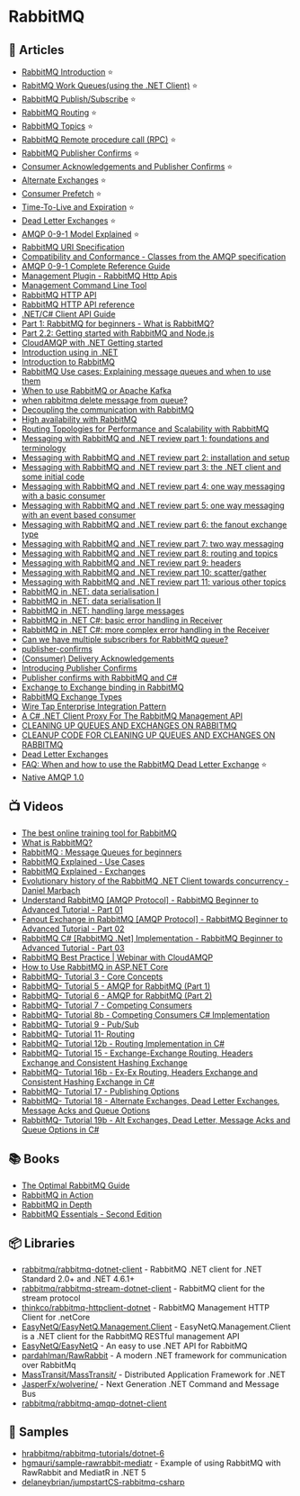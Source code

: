 # RabbitMQ

## 📕 Articles
- [RabbitMQ Introduction](https://www.rabbitmq.com/tutorials/tutorial-one-dotnet.html) ⭐
- [RabitMQ Work Queues(using the .NET Client)](https://www.rabbitmq.com/tutorials/tutorial-two-dotnet.html) ⭐
- [RabbitMQ Publish/Subscribe](https://www.rabbitmq.com/tutorials/tutorial-three-dotnet.html) ⭐
- [RabbitMQ Routing](https://www.rabbitmq.com/tutorials/tutorial-four-dotnet.html) ⭐
- [RabbitMQ Topics](https://www.rabbitmq.com/tutorials/tutorial-five-dotnet.html) ⭐
- [RabbitMQ Remote procedure call (RPC)](https://www.rabbitmq.com/tutorials/tutorial-six-dotnet.html) ⭐
- [RabbitMQ Publisher Confirms](https://www.rabbitmq.com/tutorials/tutorial-seven-dotnet.html) ⭐
- [Consumer Acknowledgements and Publisher Confirms](https://www.rabbitmq.com/confirms.html) ⭐
- [Alternate Exchanges](https://www.rabbitmq.com/ae.html) ⭐
- [Consumer Prefetch](https://www.rabbitmq.com/consumer-prefetch.html) ⭐
- [Time-To-Live and Expiration](https://www.rabbitmq.com/ttl.html) ⭐
- [Dead Letter Exchanges](https://www.rabbitmq.com/dlx.html) ⭐
- [AMQP 0-9-1 Model Explained](https://www.rabbitmq.com/tutorials/amqp-concepts.html) ⭐
- [RabbitMQ URI Specification](https://www.rabbitmq.com/uri-spec.html)
- [Compatibility and Conformance - Classes from the AMQP specification](https://www.rabbitmq.com/specification.html)
- [AMQP 0-9-1 Complete Reference Guide](https://www.rabbitmq.com/amqp-0-9-1-reference.html)
- [Management Plugin - RabbitMQ Http Apis](https://www.rabbitmq.com/management.html)
- [Management Command Line Tool](https://www.rabbitmq.com/management-cli.html)
- [RabbitMQ HTTP API](https://www.rabbitmq.com/management.html#http-api)
- [RabbitMQ HTTP API reference](https://rawcdn.githack.com/rabbitmq/rabbitmq-server/v3.9.13/deps/rabbitmq_management/priv/www/api/index.html)
- [.NET/C# Client API Guide](https://www.rabbitmq.com/dotnet-api-guide.html)
- [Part 1: RabbitMQ for beginners - What is RabbitMQ?](https://www.cloudamqp.com/blog/part1-rabbitmq-for-beginners-what-is-rabbitmq.html)
- [Part 2.2: Getting started with RabbitMQ and Node.js](https://www.cloudamqp.com/blog/part2-2-rabbitmq-for-beginners_example-and-sample-code-node-js.html)
- [CloudAMQP with .NET Getting started](https://www.cloudamqp.com/docs/dotnet.html)
- [Introduction using in .NET](https://www.rabbitmq.com/tutorials/tutorial-one-dotnet.html)
- [Introduction to RabbitMQ](https://www.tutlane.com/tutorial/rabbitmq/introduction-to-rabbitmq)
- [RabbitMQ Use cases: Explaining message queues and when to use them](https://www.cloudamqp.com/blog/rabbitmq-use-cases-explaining-message-queues-and-when-to-use-them.html)
- [When to use RabbitMQ or Apache Kafka](https://www.cloudamqp.com/blog/when-to-use-rabbitmq-or-apache-kafka.html)
- [when rabbitmq delete message from queue?](https://stackoverflow.com/questions/32737824/when-rabbitmq-delete-message-from-queue)
- [Decoupling the communication with RabbitMQ](https://blexin.com/en/blog-en/decoupling-the-communication-with-rabbitmq/)
- [High availability with RabbitMQ](https://blexin.com/en/blog-en/high-availability-with-rabbitmq/)
- [Routing Topologies for Performance and Scalability with RabbitMQ](https://spring.io/blog/2011/04/01/routing-topologies-for-performance-and-scalability-with-rabbitmq/)
- [Messaging with RabbitMQ and .NET review part 1: foundations and terminology](https://dotnetcodr.com/2016/08/02/messaging-with-rabbitmq-and-net-review-part-1-foundations-and-terminology/)
- [Messaging with RabbitMQ and .NET review part 2: installation and setup](https://dotnetcodr.com/2016/08/03/messaging-with-rabbitmq-and-net-review-part-2-installation-and-setup/)
- [Messaging with RabbitMQ and .NET review part 3: the .NET client and some initial code](https://dotnetcodr.com/2016/08/05/messaging-with-rabbitmq-and-net-review-part-3-the-net-client-and-some-initial-code/)
- [Messaging with RabbitMQ and .NET review part 4: one way messaging with a basic consumer](https://dotnetcodr.com/2016/08/08/messaging-with-rabbitmq-and-net-review-part-4-one-way-messaging-with-a-basic-consumer/)
- [Messaging with RabbitMQ and .NET review part 5: one way messaging with an event based consumer](https://dotnetcodr.com/2016/08/10/messaging-with-rabbitmq-and-net-review-part-5-one-way-messaging-with-an-event-based-consumer/)
- [Messaging with RabbitMQ and .NET review part 6: the fanout exchange type](https://dotnetcodr.com/2016/08/15/messaging-with-rabbitmq-and-net-review-part-6-the-fanout-exchange-type/)
- [Messaging with RabbitMQ and .NET review part 7: two way messaging](https://dotnetcodr.com/2016/08/18/messaging-with-rabbitmq-and-net-review-part-7-two-way-messaging/)
- [Messaging with RabbitMQ and .NET review part 8: routing and topics](https://dotnetcodr.com/2016/08/25/messaging-with-rabbitmq-and-net-review-part-8-routing-and-topics/)
- [Messaging with RabbitMQ and .NET review part 9: headers](https://dotnetcodr.com/2016/08/29/messaging-with-rabbitmq-and-net-review-part-9-headers/)
- [Messaging with RabbitMQ and .NET review part 10: scatter/gather](https://dotnetcodr.com/2016/09/01/messaging-with-rabbitmq-and-net-review-part-10-scattergather/)
- [Messaging with RabbitMQ and .NET review part 11: various other topics](https://dotnetcodr.com/2016/09/05/messaging-with-rabbitmq-and-net-review-part-11-various-other-topics/)
- [RabbitMQ in .NET: data serialisation I](https://dotnetcodr.com/2014/06/05/rabbitmq-in-net-data-serialisation/)
- [RabbitMQ in .NET: data serialisation II](https://dotnetcodr.com/2014/06/09/rabbitmq-in-net-data-serialisation-ii/)
- [RabbitMQ in .NET: handling large messages](https://dotnetcodr.com/2014/06/12/rabbitmq-in-net-handling-large-messages/)
- [RabbitMQ in .NET C#: basic error handling in Receiver](https://dotnetcodr.com/2014/06/16/rabbitmq-in-net-c-basic-error-handling-in-receiver/)
- [RabbitMQ in .NET C#: more complex error handling in the Receiver](https://dotnetcodr.com/2014/06/19/rabbitmq-in-net-c-more-complex-error-handling-in-the-receiver/)
- [Can we have multiple subscribers for RabbitMQ queue?](https://stackoverflow.com/questions/42351130/can-we-have-multiple-subscribers-for-rabbitmq-queue)
- [publisher-confirms](https://www.rabbitmq.com/confirms.html#publisher-confirms)
- [(Consumer) Delivery Acknowledgements](https://www.rabbitmq.com/confirms.html#consumer-acknowledgements)
- [Introducing Publisher Confirms](https://blog.rabbitmq.com/posts/2011/02/introducing-publisher-confirms)
- [Publisher confirms with RabbitMQ and C#](https://rianjs.net/2013/12/publisher-confirms-with-rabbitmq-and-c-sharp)
- [Exchange to Exchange binding in RabbitMQ](https://jstobigdata.com/rabbitmq/exchange-to-exchange-binding-in-rabbitmq/)
- [RabbitMQ Exchange Types](https://medium.com/trendyol-tech/rabbitmq-exchange-types-d7e1f51ec825)
- [Wire Tap Enterprise Integration Pattern](https://www.baeldung.com/wiretap-pattern)
- [A C# .NET Client Proxy For The RabbitMQ Management API](http://mikehadlow.blogspot.com/2012/11/a-c-net-client-proxy-for-rabbitmq.html)
- [CLEANING UP QUEUES AND EXCHANGES ON RABBITMQ](https://www.planetgeek.ch/2015/08/16/cleaning-up-queues-and-exchanges-on-rabbitmq/)
- [CLEANUP CODE FOR CLEANING UP QUEUES AND EXCHANGES ON RABBITMQ](https://www.planetgeek.ch/2015/08/31/cleanup-code-for-cleaning-up-queues-and-exchanges-on-rabbitmq/)
- [Dead Letter Exchanges](https://www.rabbitmq.com/dlx.html)
- [FAQ: When and how to use the RabbitMQ Dead Letter Exchange](https://www.cloudamqp.com/blog/when-and-how-to-use-the-rabbitmq-dead-letter-exchange.html) ⭐
- [Native AMQP 1.0](https://www.rabbitmq.com/blog/2024/08/05/native-amqp)

## 📺 Videos
- [The best online training tool for RabbitMQ](https://training.cloudamqp.com/)
- [What is RabbitMQ?](https://youtu.be/7rkeORD4jSw)
- [RabbitMQ : Message Queues for beginners](https://youtu.be/hfUIWe1tK8E)
- [RabbitMQ Explained - Use Cases](https://youtu.be/oq1fOr6Ryws)
- [RabbitMQ Explained - Exchanges](https://youtu.be/o8eU5WiO8fw)
- [Evolutionary history of the RabbitMQ .NET Client towards concurrency - Daniel Marbach](https://www.youtube.com/watch?v=t0lT8eRPyuc)
- [Understand RabbitMQ [AMQP Protocol] - RabbitMQ Beginner to Advanced Tutorial - Part 01](https://www.youtube.com/watch?v=ui005IK8QZ8)
- [Fanout Exchange in RabbitMQ [AMQP Protocol] - RabbitMQ Beginner to Advanced Tutorial - Part 02](https://www.youtube.com/watch?v=z-32VSl9t3s)
- [RabbitMQ C# [RabbitMQ .Net] Implementation - RabbitMQ Beginner to Advanced Tutorial - Part 03](https://www.youtube.com/watch?v=3erQZTV52CI)
- [RabbitMQ Best Practice | Webinar with CloudAMQP](https://www.youtube.com/watch?v=HzPOQsMWrGQ)
- [How to Use RabbitMQ in ASP.NET Core](https://code-maze.com/aspnetcore-rabbitmq/)
- [RabbitMQ- Tutorial 3 - Core Concepts](https://www.youtube.com/watch?v=iIjCjUKwzZw)
- [RabbitMQ- Tutorial 5 - AMQP for RabbitMQ (Part 1)](https://www.youtube.com/watch?v=1QPZbPOUmMk)
- [RabbitMQ- Tutorial 6 - AMQP for RabbitMQ (Part 2)](https://www.youtube.com/watch?v=mXBAjzns6KA)
- [RabbitMQ- Tutorial 7 - Competing Consumers](https://www.youtube.com/watch?v=hi8DjlcbN4A)
- [RabbitMQ- Tutorial 8b - Competing Consumers C# Implementation](https://www.youtube.com/watch?v=LBOfQiaGyxQ)
- [RabbitMQ- Tutorial 9 - Pub/Sub](https://www.youtube.com/watch?v=rgTW-cserPo)
- [RabbitMQ- Tutorial 11- Routing](https://www.youtube.com/watch?v=56IyW2OWllA)
- [RabbitMQ- Tutorial 12b - Routing Implementation in C#](https://www.youtube.com/watch?v=JYzhdGvSqrY)
- [RabbitMQ- Tutorial 15 - Exchange-Exchange Routing, Headers Exchange and Consistent Hashing Exchange](https://www.youtube.com/watch?v=a3dxzvqDhDg)
- [RabbitMQ- Tutorial 16b - Ex-Ex Routing, Headers Exchange and Consistent Hashing Exchange in C#](https://www.youtube.com/watch?v=dDrmSNCEsS0)
- [RabbitMQ- Tutorial 17 - Publishing Options](https://www.youtube.com/watch?v=2hQm4IPM8sM)
- [RabbitMQ- Tutorial 18 - Alternate Exchanges, Dead Letter Exchanges, Message Acks and Queue Options](https://www.youtube.com/watch?v=M7Mg7izbi7w)
- [RabbitMQ- Tutorial 19b - Alt Exchanges, Dead Letter, Message Acks and Queue Options in C#](https://www.youtube.com/watch?v=JUqcxIkpteg)

## 📚 Books
- [The Optimal RabbitMQ Guide](https://www.cloudamqp.com/rabbitmq_ebook.html)
- [RabbitMQ in Action](https://www.manning.com/books/rabbitmq-in-action)
- [RabbitMQ in Depth](https://www.manning.com/books/rabbitmq-in-depth)
- [RabbitMQ Essentials - Second Edition](https://www.packtpub.com/product/rabbitmq-essentials-second-edition/9781789131666)

## 📦 Libraries
- [rabbitmq/rabbitmq-dotnet-client](https://github.com/rabbitmq/rabbitmq-dotnet-client) - RabbitMQ .NET client for .NET Standard 2.0+ and .NET 4.6.1+
- [rabbitmq/rabbitmq-stream-dotnet-client](https://github.com/rabbitmq/rabbitmq-stream-dotnet-client) - RabbitMQ client for the stream protocol
- [thinkco/rabbitmq-httpclient-dotnet](https://github.com/thinkco/rabbitmq-httpclient-dotnet) - RabbitMQ Management HTTP Client for .netCore
- [EasyNetQ/EasyNetQ.Management.Client](https://github.com/EasyNetQ/EasyNetQ.Management.Client) - EasyNetQ.Management.Client is a .NET client for the RabbitMQ RESTful management API
- [EasyNetQ/EasyNetQ](https://github.com/EasyNetQ/EasyNetQ) - An easy to use .NET API for RabbitMQ
- [pardahlman/RawRabbit](https://github.com/pardahlman/RawRabbit) - A modern .NET framework for communication over RabbitMq
- [MassTransit/MassTransit/](https://github.com/MassTransit/MassTransit/) - Distributed Application Framework for .NET
- [JasperFx/wolverine/](https://github.com/JasperFx/wolverine/) - Next Generation .NET Command and Message Bus
- [rabbitmq/rabbitmq-amqp-dotnet-client](https://github.com/rabbitmq/rabbitmq-amqp-dotnet-client)

## 🚀 Samples
- [hrabbitmq/rabbitmq-tutorials/dotnet-6](https://github.com/rabbitmq/rabbitmq-tutorials/tree/master/dotnet-6)
- [hgmauri/sample-rawrabbit-mediatr](https://github.com/hgmauri/sample-rawrabbit-mediatr) - Example of using RabbitMQ with RawRabbit and MediatR in .NET 5
- [delaneybrian/jumpstartCS-rabbitmq-csharp](https://github.com/delaneybrian/jumpstartCS-rabbitmq-csharp)